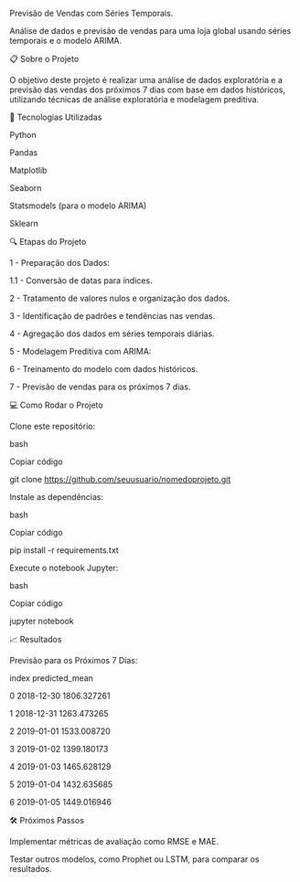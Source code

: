 Previsão de Vendas com Séries Temporais.

Análise de dados e previsão de vendas para uma loja global usando séries temporais e o modelo ARIMA.


📋 Sobre o Projeto

O objetivo deste projeto é realizar uma análise de dados exploratória e a previsão das vendas dos próximos 7 dias com base em dados históricos, utilizando técnicas de análise exploratória e modelagem preditiva.


🚀 Tecnologias Utilizadas

Python

Pandas

Matplotlib

Seaborn

Statsmodels (para o modelo ARIMA)

Sklearn



🔍 Etapas do Projeto

1 - Preparação dos Dados:

1.1 - Conversão de datas para índices.
      
2 - Tratamento de valores nulos e organização dos dados.

3 - Identificação de padrões e tendências nas vendas.

4 - Agregação dos dados em séries temporais diárias.

5 - Modelagem Preditiva com ARIMA:

6 - Treinamento do modelo com dados históricos.

7 - Previsão de vendas para os próximos 7 dias.



💻 Como Rodar o Projeto

Clone este repositório:

bash

Copiar código

git clone https://github.com/seuusuario/nomedoprojeto.git


Instale as dependências:

bash

Copiar código

pip install -r requirements.txt


Execute o notebook Jupyter:

bash

Copiar código

jupyter notebook



📈 Resultados

Previsão para os Próximos 7 Dias:


  index	      predicted_mean
  
0	2018-12-30	1806.327261

1	2018-12-31	1263.473265

2	2019-01-01	1533.008720

3	2019-01-02	1399.180173

4	2019-01-03	1465.628129

5	2019-01-04	1432.635685

6	2019-01-05	1449.016946




🛠️ Próximos Passos

Implementar métricas de avaliação como RMSE e MAE.

Testar outros modelos, como Prophet ou LSTM, para comparar os resultados.

